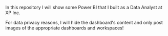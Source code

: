 In this repository I will show some Power BI that I built as a Data Analyst at XP Inc.

For data privacy reasons, I will hide the dashboard's content and only post images of the appropriate dashboards and workspaces!
